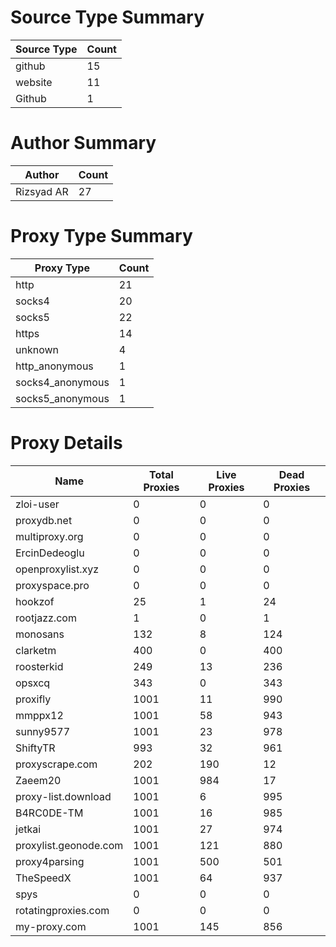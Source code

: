 # Source Type Summary

| Source Type | Count |
|-------------|-------|
| github | 15 |
| website | 11 |
| Github | 1 |


# Author Summary

| Author | Count |
|--------|-------|
| Rizsyad AR | 27 |


# Proxy Type Summary

| Proxy Type | Count |
|------------|-------|
| http | 21 |
| socks4 | 20 |
| socks5 | 22 |
| https | 14 |
| unknown | 4 |
| http_anonymous | 1 |
| socks4_anonymous | 1 |
| socks5_anonymous | 1 |


# Proxy Details

| Name | Total Proxies | Live Proxies | Dead Proxies |
|------|---------------|--------------|---------------|
| zloi-user | 0 | 0 | 0 |
| proxydb.net | 0 | 0 | 0 |
| multiproxy.org | 0 | 0 | 0 |
| ErcinDedeoglu | 0 | 0 | 0 |
| openproxylist.xyz | 0 | 0 | 0 |
| proxyspace.pro | 0 | 0 | 0 |
| hookzof | 25 | 1 | 24 |
| rootjazz.com | 1 | 0 | 1 |
| monosans | 132 | 8 | 124 |
| clarketm | 400 | 0 | 400 |
| roosterkid | 249 | 13 | 236 |
| opsxcq | 343 | 0 | 343 |
| proxifly | 1001 | 11 | 990 |
| mmppx12 | 1001 | 58 | 943 |
| sunny9577 | 1001 | 23 | 978 |
| ShiftyTR | 993 | 32 | 961 |
| proxyscrape.com | 202 | 190 | 12 |
| Zaeem20 | 1001 | 984 | 17 |
| proxy-list.download | 1001 | 6 | 995 |
| B4RC0DE-TM | 1001 | 16 | 985 |
| jetkai | 1001 | 27 | 974 |
| proxylist.geonode.com | 1001 | 121 | 880 |
| proxy4parsing | 1001 | 500 | 501 |
| TheSpeedX | 1001 | 64 | 937 |
| spys | 0 | 0 | 0 |
| rotatingproxies.com | 0 | 0 | 0 |
| my-proxy.com | 1001 | 145 | 856 |
